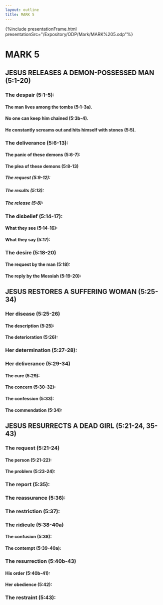 ```yaml
---
layout: outline
title: MARK 5
---
```

{%include presentationFrame.html presentationSrc="/Expository/ODP/Mark/MARK%205.odp"%}

# MARK 5
## JESUS RELEASES A DEMON-POSSESSED MAN (5:1-20) 
###  The despair (5:1-5): 
####  The man lives among the tombs (5:1-3a). 
####  No one can keep him chained (5:3b-4). 
####  He constantly screams out and hits himself with stones (5:5). 
###  The deliverance (5:6-13): 
####  The panic of these demons (5:6-7): 
####  The plea of these demons (5:8-13) 
#####  The request (5:9-12): 
#####  The results (5:13): 
#####  The release (5:8): 
###  The disbelief (5:14-17): 
####  What they see (5:14-16): 
####  What they say (5:17): 
###  The desire (5:18-20) 
####  The request by the man (5:18): 
####  The reply by the Messiah (5:19-20): 
## JESUS RESTORES A SUFFERING WOMAN (5:25-34) 
###  Her disease (5:25-26) 
####  The description (5:25): 
####  The deterioration (5:26): 
###  Her determination (5:27-28): 
###  Her deliverance (5:29-34) 
####  The cure (5:29): 
####  The concern (5:30-32): 
####  The confession (5:33): 
####  The commendation (5:34): 
## JESUS RESURRECTS A DEAD GIRL (5:21-24, 35-43) 
###  The request (5:21-24) 
####  The person (5:21-22): 
####  The problem (5:23-24): 
###  The report (5:35): 
###  The reassurance (5:36): 
###  The restriction (5:37): 
###  The ridicule (5:38-40a) 
####  The confusion (5:38): 
####  The contempt (5:39-40a): 
###  The resurrection (5:40b-43) 
####  His order (5:40b-41): 
####  Her obedience (5:42): 
###  The restraint (5:43): 
